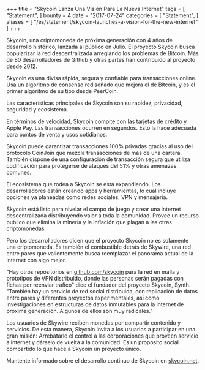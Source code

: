 +++
title = "Skycoin Lanza Una Visión Para La Nueva Internet"
tags = [
    "Statement",
]
bounty = 4
date = "2017-07-24"
categories = [
    "Statement",
]
aliases = [
	"/es/statement/skycoin-launches-a-vision-for-the-new-internet"
]
+++

Skycoin, una criptomoneda de próxima generación con 4 años de desarrollo
histórico, lanzada al público en Julio. El proyecto Skycoin busca
popularizar la red descentralizada arreglando los problemas de
Bitcoin. Más de 80 desarrolladores de Github y otras partes han
contribuido al proyecto desde 2012.

Skycoin es una divisa rápida, segura y confiable para transacciones
online. Usa un algoritmo de consenso rediseñado que mejora
el de Bitcoin, y es el primer algoritmo de su tipo desde PeerCoin.

Las características principales de Skycoin son su rapidez,
privacidad, seguridad y ecosistema.

En términos de velocidad, Skycoin compite con las tarjetas de crédito
y Apple Pay. Las transacciones ocurren en segundos. Esto la hace adecuada
para puntos de venta y usos cotidianos.

Skycoin puede garantizar transacciones 100% privadas gracias al uso
del protocolo CoinJoin que mezcla transacciones de más de una
cartera. También dispone de una configuración de transacción segura
que utiliza codificación para protegerse de ataques del 51% y otras amenazas comunes.

El ecosistema que rodea a Skycoin se está expandiendo.
Los desarrolladores están creando apps y herramientas,
lo cual incluye opciones ya planeadas como redes sociales, VPN y mensajería.

Skycoin está listo para nivelar el campo de juego y crear una internet
descentralizada distribuyendo valor a toda la comunidad. Provee un recurso
publico que elimina la minería y la inflación que plagan a las otras criptomonedas.

Pero los desarrolladores dicen que el proyecto Skycoin no es solamente
una criptomoneda. Es también el combustible detrás de Skywire,
una red entre pares que valientemente busca reemplazar el panorama
actual de la internet con algo mejor.

"Hay otros repositorios en [github.com/skycoin](https://github.com/skycoin)
para la red en malla y prototipos de VPN distribuido, donde las personas
serán pagadas con fichas por reenviar trafico" dice el fundador del proyecto Skycoin, Synth.
"También hay un servicio de red social distribuida, con replicación de datos
entre pares y diferentes proyectos experimentales, así como investigaciones
en estructuras de datos inmutables para la internet de próxima
generación. Algunos de ellos son muy radicales."

Los usuarios de Skywire reciben monedas por compartir contenido y servicios.
De esta manera, Skycoin invita a los usuarios a participar en una gran
misión: Arrebatarle el control a las corporaciones que proveen servicio a
internet y dárselo de vuelta a la comunidad. Es un propósito social compartido
lo que hace a Skycoin un proyecto único.

Mantente informado sobre el desarrollo continuo de Skycoin en
[skycoin.net](https://www.skycoin.net).
